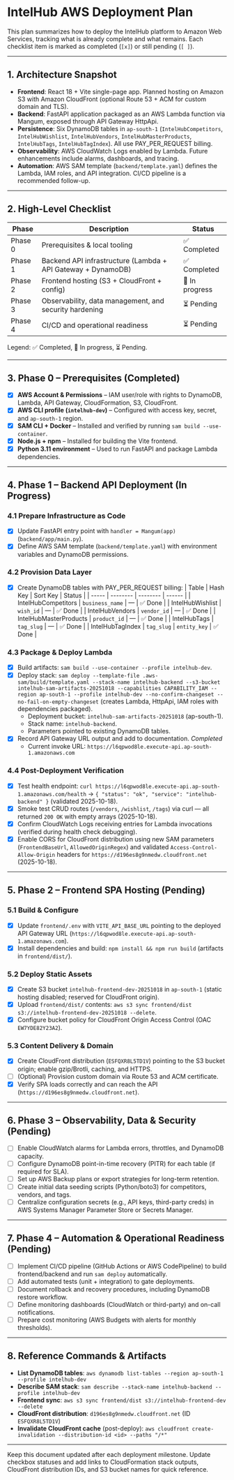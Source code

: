# IntelHub AWS Deployment Plan

This plan summarizes how to deploy the IntelHub platform to Amazon Web Services, tracking what is already complete and what remains. Each checklist item is marked as completed (`[x]`) or still pending (`[ ]`).

---

## 1. Architecture Snapshot
- **Frontend**: React 18 + Vite single-page app. Planned hosting on Amazon S3 with Amazon CloudFront (optional Route 53 + ACM for custom domain and TLS).
- **Backend**: FastAPI application packaged as an AWS Lambda function via Mangum, exposed through API Gateway HttpApi.
- **Persistence**: Six DynamoDB tables in `ap-south-1` (`IntelHubCompetitors`, `IntelHubWishlist`, `IntelHubVendors`, `IntelHubMasterProducts`, `IntelHubTags`, `IntelHubTagIndex`). All use PAY_PER_REQUEST billing.
- **Observability**: AWS CloudWatch Logs enabled by Lambda. Future enhancements include alarms, dashboards, and tracing.
- **Automation**: AWS SAM template (`backend/template.yaml`) defines the Lambda, IAM roles, and API integration. CI/CD pipeline is a recommended follow-up.

---

## 2. High-Level Checklist
| Phase | Description | Status |
| ----- | ----------- | ------ |
| Phase 0 | Prerequisites & local tooling | ✅ Completed |
| Phase 1 | Backend API infrastructure (Lambda + API Gateway + DynamoDB) | ✅ Completed |
| Phase 2 | Frontend hosting (S3 + CloudFront + config) | 🔄 In progress |
| Phase 3 | Observability, data management, and security hardening | ⏳ Pending |
| Phase 4 | CI/CD and operational readiness | ⏳ Pending |

Legend: ✅ Completed, 🔄 In progress, ⏳ Pending.

---

## 3. Phase 0 – Prerequisites (Completed)
- [x] **AWS Account & Permissions** – IAM user/role with rights to DynamoDB, Lambda, API Gateway, CloudFormation, S3, CloudFront.
- [x] **AWS CLI profile (`intelhub-dev`)** – Configured with access key, secret, and `ap-south-1` region.
- [x] **SAM CLI + Docker** – Installed and verified by running `sam build --use-container`.
- [x] **Node.js + npm** – Installed for building the Vite frontend.
- [x] **Python 3.11 environment** – Used to run FastAPI and package Lambda dependencies.

---

## 4. Phase 1 – Backend API Deployment (In Progress)
### 4.1 Prepare Infrastructure as Code
- [x] Update FastAPI entry point with `handler = Mangum(app)` (`backend/app/main.py`).
- [x] Define AWS SAM template (`backend/template.yaml`) with environment variables and DynamoDB permissions.

### 4.2 Provision Data Layer
- [x] Create DynamoDB tables with PAY_PER_REQUEST billing:
  | Table | Hash Key | Sort Key | Status |
  | ----- | -------- | -------- | ------ |
  | IntelHubCompetitors | `business_name` | — | ✅ Done |
  | IntelHubWishlist | `wish_id` | — | ✅ Done |
  | IntelHubVendors | `vendor_id` | — | ✅ Done |
  | IntelHubMasterProducts | `product_id` | — | ✅ Done |
  | IntelHubTags | `tag_slug` | — | ✅ Done |
  | IntelHubTagIndex | `tag_slug` | `entity_key` | ✅ Done |

### 4.3 Package & Deploy Lambda
- [x] Build artifacts: `sam build --use-container --profile intelhub-dev`.
- [x] Deploy stack: `sam deploy --template-file .aws-sam/build/template.yaml --stack-name intelhub-backend --s3-bucket intelhub-sam-artifacts-20251018 --capabilities CAPABILITY_IAM --region ap-south-1 --profile intelhub-dev --no-confirm-changeset --no-fail-on-empty-changeset` (creates Lambda, HttpApi, IAM roles with dependencies packaged).
  - Deployment bucket: `intelhub-sam-artifacts-20251018` (ap-south-1).
  - Stack name: `intelhub-backend`.
  - Parameters pointed to existing DynamoDB tables.
- [x] Record API Gateway URL output and add to documentation. _Completed_
  - Current invoke URL: `https://l6qpwod8le.execute-api.ap-south-1.amazonaws.com`

### 4.4 Post-Deployment Verification
- [x] Test health endpoint: `curl https://l6qpwod8le.execute-api.ap-south-1.amazonaws.com/health` → `{ "status": "ok", "service": "intelhub-backend" }` (validated 2025-10-18).
- [x] Smoke test CRUD routes (`/vendors`, `/wishlist`, `/tags`) via curl — all returned `200 OK` with empty arrays (2025-10-18).
- [x] Confirm CloudWatch Logs receiving entries for Lambda invocations (verified during health check debugging).
- [x] Enable CORS for CloudFront distribution using new SAM parameters (`FrontendBaseUrl`, `AllowedOriginRegex`) and validated `Access-Control-Allow-Origin` headers for `https://d196es8g9nmedw.cloudfront.net` (2025-10-18).

---

## 5. Phase 2 – Frontend SPA Hosting (Pending)
### 5.1 Build & Configure
- [x] Update `frontend/.env` with `VITE_API_BASE_URL` pointing to the deployed API Gateway URL (`https://l6qpwod8le.execute-api.ap-south-1.amazonaws.com`).
- [x] Install dependencies and build: `npm install && npm run build` (artifacts in `frontend/dist/`).

### 5.2 Deploy Static Assets
- [x] Create S3 bucket `intelhub-frontend-dev-20251018` in `ap-south-1` (static hosting disabled; reserved for CloudFront origin).
- [x] Upload `frontend/dist/` contents: `aws s3 sync frontend/dist s3://intelhub-frontend-dev-20251018 --delete`.
- [x] Configure bucket policy for CloudFront Origin Access Control (OAC `EW7YDE82Y23A2`).

### 5.3 Content Delivery & Domain
- [x] Create CloudFront distribution (`ESFQXR8L5TD1V`) pointing to the S3 bucket origin; enable gzip/Brotli, caching, and HTTPS.
- [ ] (Optional) Provision custom domain via Route 53 and ACM certificate.
- [x] Verify SPA loads correctly and can reach the API (`https://d196es8g9nmedw.cloudfront.net`).

---

## 6. Phase 3 – Observability, Data & Security (Pending)
- [ ] Enable CloudWatch alarms for Lambda errors, throttles, and DynamoDB capacity.
- [ ] Configure DynamoDB point-in-time recovery (PITR) for each table (if required for SLA).
- [ ] Set up AWS Backup plans or export strategies for long-term retention.
- [ ] Create initial data seeding scripts (Python/boto3) for competitors, vendors, and tags.
- [ ] Centralize configuration secrets (e.g., API keys, third-party creds) in AWS Systems Manager Parameter Store or Secrets Manager.

---

## 7. Phase 4 – Automation & Operational Readiness (Pending)
- [ ] Implement CI/CD pipeline (GitHub Actions or AWS CodePipeline) to build frontend/backend and run `sam deploy` automatically.
- [ ] Add automated tests (unit + integration) to gate deployments.
- [ ] Document rollback and recovery procedures, including DynamoDB restore workflow.
- [ ] Define monitoring dashboards (CloudWatch or third-party) and on-call notifications.
- [ ] Prepare cost monitoring (AWS Budgets with alerts for monthly thresholds).

---

## 8. Reference Commands & Artifacts
- **List DynamoDB tables**: `aws dynamodb list-tables --region ap-south-1 --profile intelhub-dev`
- **Describe SAM stack**: `sam describe --stack-name intelhub-backend --profile intelhub-dev`
- **Frontend sync**: `aws s3 sync frontend/dist s3://intelhub-frontend-dev --delete`
- **CloudFront distribution**: `d196es8g9nmedw.cloudfront.net` (ID `ESFQXR8L5TD1V`)
- **Invalidate CloudFront cache** (post-deploy): `aws cloudfront create-invalidation --distribution-id <id> --paths "/*"`

---

Keep this document updated after each deployment milestone. Update checkbox statuses and add links to CloudFormation stack outputs, CloudFront distribution IDs, and S3 bucket names for quick reference.
